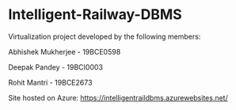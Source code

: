 # Intelligent-Railway-DBMS
Virtualization project developed by the following members:

Abhishek Mukherjee - 19BCE0598

Deepak Pandey - 19BCI0003

Rohit Mantri - 19BCE2673 

Site hosted on Azure: https://intelligentraildbms.azurewebsites.net/